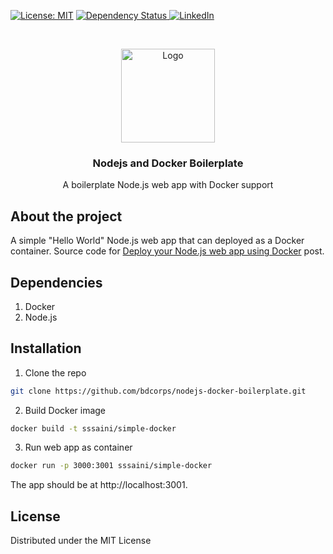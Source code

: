 [![License: MIT](https://img.shields.io/badge/License-MIT-green.svg)](https://opensource.org/licenses/MIT)
  <a href="https://david-dm.org/react-boilerplate/react-boilerplate">
    <img src="https://david-dm.org/bdcorps/nodejs-docker-boilerplate.svg" alt="Dependency Status" />
  </a>
[![LinkedIn][linkedin-shield]][linkedin-url]
<!-- PROJECT LOGO -->
<br />
<p align="center">
  <a href="https://github.com/bdcorps/nodejs-docker-boilerplate">
    <img src="https://dummyimage.com/150x150/e1ff00/000000.png&text=Nodejs+x+Docker" alt="Logo" width="150" height="150">
  </a>

  <h3 align="center">Nodejs and Docker Boilerplate</h3>

  <p align="center">   
A boilerplate Node.js web app with Docker support
    <br />
  </p>
</p>

## About the project
A simple "Hello World" Node.js web app that can deployed as a Docker container. Source code for [Deploy your Node.js web app using Docker](http://sukhpalsaini.io/deploy-your-node-js-web-app-using-docker/) post.

## Dependencies
1. Docker
2. Node.js

## Installation
 
1. Clone the repo
```sh
git clone https://github.com/bdcorps/nodejs-docker-boilerplate.git
```
2. Build Docker image
```sh
docker build -t sssaini/simple-docker
```
3. Run web app as container
```sh
docker run -p 3000:3001 sssaini/simple-docker
```
The app should be at http://localhost:3001.

<!-- LICENSE -->
## License

Distributed under the MIT License

[linkedin-shield]: https://img.shields.io/badge/-LinkedIn-black.svg?style=flat-square&logo=linkedin&colorB=555
[linkedin-url]: https://www.linkedin.com/in/sukhpal-saini/
